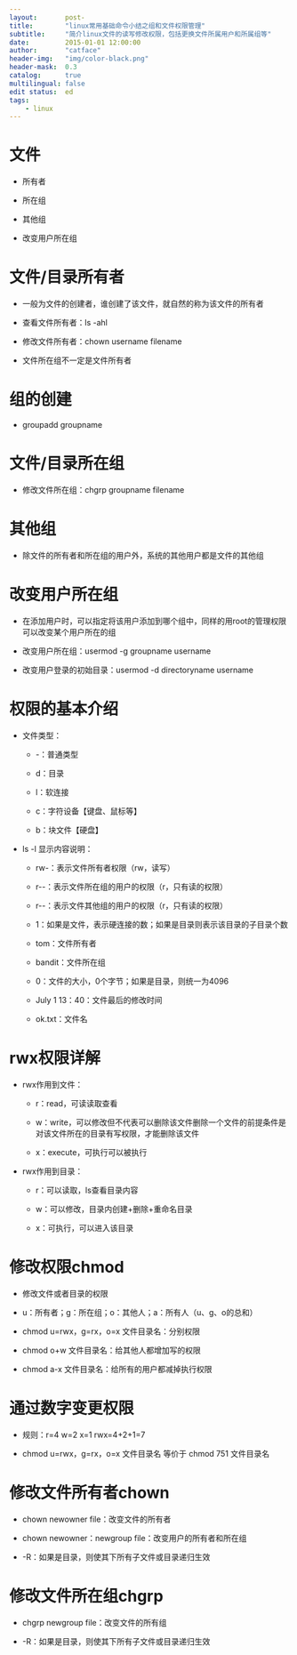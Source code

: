 ```yaml
---
layout:       post-
title:        "linux常用基础命令小结之组和文件权限管理"
subtitle:     "简介linux文件的读写修改权限，包括更换文件所属用户和所属组等"
date:         2015-01-01 12:00:00
author:       "catface"
header-img:   "img/color-black.png"
header-mask:  0.3
catalog:      true
multilingual: false
edit status:  ed
tags:
    - linux
---
```


# 文件

- 所有者

- 所在组

- 其他组

- 改变用户所在组

# 文件/目录所有者

- 一般为文件的创建者，谁创建了该文件，就自然的称为该文件的所有者

- 查看文件所有者：ls -ahl

- 修改文件所有者：chown username filename

 - 文件所在组不一定是文件所有者

# 组的创建

- groupadd groupname

# 文件/目录所在组

- 修改文件所在组：chgrp groupname filename

# 其他组

- 除文件的所有者和所在组的用户外，系统的其他用户都是文件的其他组

# 改变用户所在组

- 在添加用户时，可以指定将该用户添加到哪个组中，同样的用root的管理权限可以改变某个用户所在的组

- 改变用户所在组：usermod -g groupname username

- 改变用户登录的初始目录：usermod -d directoryname username

# 权限的基本介绍

- 文件类型：

	- -：普通类型
	
	- d：目录
	
	- l：软连接
	
	- c：字符设备【键盘、鼠标等】
	
	- b：块文件【硬盘】

- ls -l 显示内容说明：

	- rw-：表示文件所有者权限（rw，读写）
	
	- r--：表示文件所在组的用户的权限（r，只有读的权限）
	
	- r--：表示文件其他组的用户的权限（r，只有读的权限）
	
	- 1：如果是文件，表示硬连接的数；如果是目录则表示该目录的子目录个数
	
	- tom：文件所有者
	
	- bandit：文件所在组
	
	- 0：文件的大小，0个字节；如果是目录，则统一为4096
	
	- July 1 13：40：文件最后的修改时间
	
	- ok.txt：文件名

# rwx权限详解

- rwx作用到文件：

	- r：read，可读读取查看
	
	- w：write，可以修改但不代表可以删除该文件删除一个文件的前提条件是对该文件所在的目录有写权限，才能删除该文件
	
	- x：execute，可执行可以被执行

- rwx作用到目录：

	- r：可以读取，ls查看目录内容
	
	- w：可以修改，目录内创建+删除+重命名目录
	
	- x：可执行，可以进入该目录

# 修改权限chmod

- 修改文件或者目录的权限

- u：所有者；g：所在组；o：其他人；a：所有人（u、g、o的总和）

- chmod u=rwx，g=rx，o=x 文件目录名：分别权限

- chmod o+w 文件目录名：给其他人都增加写的权限

- chmod a-x 文件目录名：给所有的用户都减掉执行权限

# 通过数字变更权限

- 规则：r=4 w=2 x=1 rwx=4+2+1=7

- chmod u=rwx，g=rx，o=x 文件目录名 等价于 chmod 751 文件目录名

# 修改文件所有者chown

- chown newowner file：改变文件的所有者

- chown newowner：newgroup file：改变用户的所有者和所在组

- -R：如果是目录，则使其下所有子文件或目录递归生效

# 修改文件所在组chgrp

- chgrp newgroup file：改变文件的所有组

- -R：如果是目录，则使其下所有子文件或目录递归生效